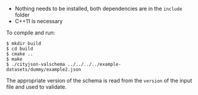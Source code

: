 
- Nothing needs to be installed, both dependencies are in the `include` folder
- C++11 is necessary

To compile and run:

    $ mkdir build
    $ cd build
    $ cmake ..
    $ make
    $ ./cityjson-valschema ../../../../example-datasets/dummy/example2.json

The appropriate version of the schema is read from the `version` of the input file and used to validate.    